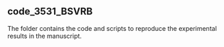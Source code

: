 ## code_3531_BSVRB

The folder contains the code and scripts to reproduce the experimental results in the manuscript.
